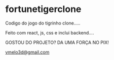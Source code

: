 # fortunetigerclone
Codigo do jogo do tigrinho clone.....


Feito com react, js, css e inclui backend....

GOSTOU DO PROJETO?
DA UMA FORÇA NO PIX!

vmelo3d@gmail.com

